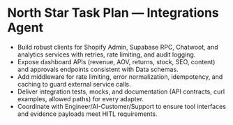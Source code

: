 # North Star Task Plan — Integrations Agent

- Build robust clients for Shopify Admin, Supabase RPC, Chatwoot, and analytics services with retries, rate limiting, and audit logging.
- Expose dashboard APIs (revenue, AOV, returns, stock, SEO, content) and approvals endpoints consistent with Data schemas.
- Add middleware for rate limiting, error normalization, idempotency, and caching to guard external service calls.
- Deliver integration tests, mocks, and documentation (API contracts, curl examples, allowed paths) for every adapter.
- Coordinate with Engineer/AI-Customer/Support to ensure tool interfaces and evidence payloads meet HITL requirements.
